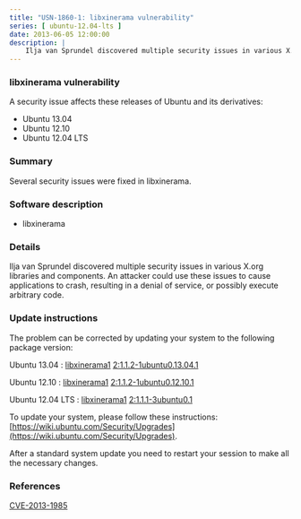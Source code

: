 ```yaml
---
title: "USN-1860-1: libxinerama vulnerability"
series: [ ubuntu-12.04-lts ]
date: 2013-06-05 12:00:00
description: |
    Ilja van Sprundel discovered multiple security issues in various X.org libraries and components. An attacker could use these issues to cause applications to crash, resulting in a denial of service, or possibly execute arbitrary code. 
--- 
```

 
### libxinerama vulnerability

A security issue affects these releases of Ubuntu and its derivatives:

* Ubuntu 13.04
* Ubuntu 12.10
* Ubuntu 12.04 LTS

### Summary

Several security issues were fixed in libxinerama. 

### Software description

* libxinerama 

### Details

Ilja van Sprundel discovered multiple security issues in various X.org libraries and components. An attacker could use these issues to cause applications to crash, resulting in a denial of service, or possibly execute arbitrary code. 

### Update instructions

The problem can be corrected by updating your system to the following package version:

Ubuntu 13.04
 : [libxinerama1](https://launchpad.net/ubuntu/+source/libxinerama) <span> [2:1.1.2-1ubuntu0.13.04.1](https://launchpad.net/ubuntu/+source/libxinerama/2:1.1.2-1ubuntu0.13.04.1) </span> 

Ubuntu 12.10
 : [libxinerama1](https://launchpad.net/ubuntu/+source/libxinerama) <span> [2:1.1.2-1ubuntu0.12.10.1](https://launchpad.net/ubuntu/+source/libxinerama/2:1.1.2-1ubuntu0.12.10.1) </span> 

Ubuntu 12.04 LTS
 : [libxinerama1](https://launchpad.net/ubuntu/+source/libxinerama) <span> [2:1.1.1-3ubuntu0.1](https://launchpad.net/ubuntu/+source/libxinerama/2:1.1.1-3ubuntu0.1) </span> 

To update your system, please follow these instructions: [https://wiki.ubuntu.com/Security/Upgrades](https://wiki.ubuntu.com/Security/Upgrades).

After a standard system update you need to restart your session to make all the necessary changes. 

### References

 [CVE-2013-1985](http://people.ubuntu.com/~ubuntu-security/cve/CVE-2013-1985)
 
